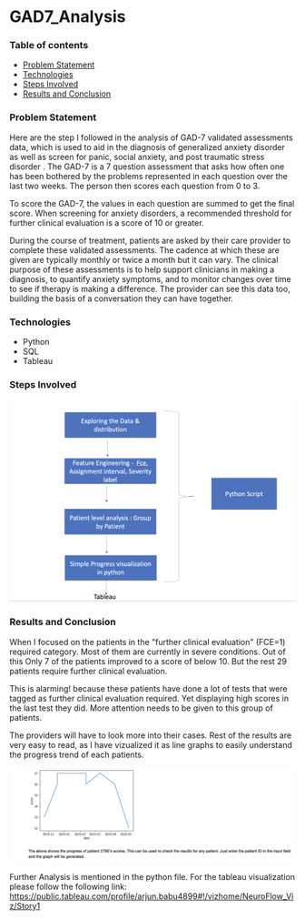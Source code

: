 # GAD7_Analysis

### Table of contents
* [Problem Statement](#problem-statement)
* [Technologies](#technologies)
* [Steps Involved](#steps-involved)
* [Results and Conclusion](#results-and-conclusion)


### Problem Statement
Here are the step I followed in the analysis of GAD-7 validated assessments data, which is
used to aid in the diagnosis of generalized anxiety disorder as well as screen for panic, social
anxiety, and post traumatic stress disorder .
The GAD-7 is a 7 question assessment that asks how often one has been bothered by the
problems represented in each question over the last two weeks. The person then scores each
question from 0 to 3.

To score the GAD-7, the values in each question are summed to get the final score.
When screening for anxiety disorders, a recommended threshold for further clinical evaluation is
a score of 10 or greater.

During the course of treatment, patients are asked by their care provider to complete these
validated assessments. The cadence at which these are given are typically monthly or twice a
month but it can vary.
The clinical purpose of these assessments is to help support clinicians in making a diagnosis, to
quantify anxiety symptoms, and to monitor changes over time to see if therapy is making a
difference. The provider can see this data too, building the basis of a conversation they can
have together.


### Technologies
* Python 
* SQL
* Tableau


### Steps Involved 
![alt text](/images/steps.png)


### Results and Conclusion 

When I focused on the patients in the "further clinical evaluation" (FCE=1) required category.
Most of them are currently in severe conditions. Out of this Only 7 of the patients improved to a score of below 10.
But the rest 29 patients require further clinical evaluation.  

This is alarming! because these patients have done a lot of tests that were tagged as further clinical evaluation required. 
Yet displaying high scores in the last test they did. More attention needs to be given to this group of patients.

The providers will have to look more into their cases.
Rest of the results are very easy to read, as I have vizualized it as line graphs to easily understand the progress trend of each patients.

![alt text](/images/result.png)

Further Analysis is mentioned in the python file. For the tableau visualization please follow the following link:
https://public.tableau.com/profile/arjun.babu4899#!/vizhome/NeuroFlow_Viz/Story1

